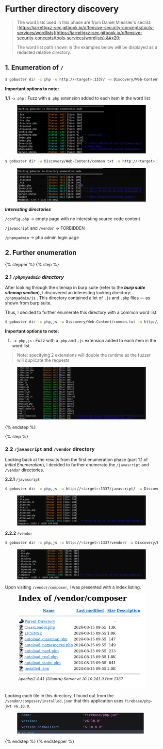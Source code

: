 # Further directory discovery

> The word lists used in this phase are from Daniel Miessler's seclist: [https://jarrettgxz-sec.gitbook.io/offensive-security-concepts/tools-services/wordlists](https://jarrettgxz-sec.gitbook.io/offensive-security-concepts/tools-services/wordlists).&#x20;
>
> The word list path shown in the examples below will be displayed as a redacted relative directory.

## 1. Enumeration of `/`

```bash
$ gobuster dir -x php -u http://<target>:1337/ -w Discovery/Web-Content/common.txt
```

**Important options to note:**

**1.1**  `-x php` : Fuzz with a .`php` extension added to each item in the word list&#x20;

<figure><img src="../../../../.gitbook/assets/image (13).png" alt=""><figcaption></figcaption></figure>

```bash
$ gobuster dir -w Discovery/Web-Content/common.txt -u http://<target>:1337/
```

<figure><img src="../../../../.gitbook/assets/image (1) (1) (1) (1) (1) (1) (1) (1) (1).png" alt=""><figcaption></figcaption></figure>

_**Interesting directories**_

`/config.php` -> empty page with no interesting source code content

`/javascript` and `/vendor` -> FORBIDDEN

`/phpmyadmin` -> php admin login page



## 2. Further enumeration

{% stepper %}
{% step %}
### 2.1 _`/phpmyadmin` directory_

After looking through the sitemap in burp suite (refer to the _**burp suite sitemap section**_), I discovered an interesting looking directory: `/phpmyadmin/js` . This directory contained a lot of `.js` and `.php` files — as shown from burp suite.

Thus, I decided to further enumerate this directory with a common word list:

```bash
$ gobuster dir -x php,js -w Discovery/Web-Content/common.txt -u http://<target>:1337/phpmyadmin/js/
```

**Important options to note:**

1. `-x php,js` : Fuzz with a .`php` and `.js` extension added to each item in the word list&#x20;

> Note: specifying 2 extensions will double the runtime as the fuzzer will duplicate the requests

<figure><img src="../../../../.gitbook/assets/image (1) (1) (1) (1) (1) (1) (1) (1).png" alt=""><figcaption></figcaption></figure>
{% endstep %}

{% step %}
### 2.2 `/javascript` and `/vendor` directory

Looking back at the results from the first enumeration phase (part 1.1 of _Initial Enumeration_), I decided to further enumerate the `/javascript` and `/vendor` directories.

**2.2.1**  `/javascript`&#x20;

```bash
$ gobuster dir -x php,js -u http://<target>:1337/javascript/ -w Discovery/Web-Content/common.txt 
```

<figure><img src="../../../../.gitbook/assets/image (15).png" alt=""><figcaption></figcaption></figure>

**2.2.2**  `/vendor`&#x20;

```bash
$ gobuster dir -x php,js -u http://<target>:1337/vendor/ -w Discovery/Web-Content/common.txt 
```

<figure><img src="../../../../.gitbook/assets/image (17).png" alt=""><figcaption></figcaption></figure>

Upon visiting `/vendor/composer`, I was presented with a index listing.&#x20;

<figure><img src="../../../../.gitbook/assets/image (18).png" alt=""><figcaption></figcaption></figure>

Looking each file in this directory, I found out from the `/vendor/composer/installed.json` that this application uses `firebase/php-jwt v6.10.0`.

<figure><img src="../../../../.gitbook/assets/image (3) (1).png" alt=""><figcaption></figcaption></figure>
{% endstep %}
{% endstepper %}

